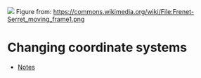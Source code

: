![](https://upload.wikimedia.org/wikipedia/commons/d/d1/Frenet-Serret_moving_frame1.png)
Figure from: https://commons.wikimedia.org/wiki/File:Frenet-Serret_moving_frame1.png

# Changing coordinate systems 

- [Notes](https://htmlpreview.github.io/?https://github.com/eraldoribeiro/changeOfCoordinates/blob/main/Change_in_coordinate_frames_Example.html)

